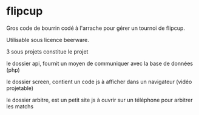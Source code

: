 flipcup
=======

Gros code de bourrin codé à l'arrache pour gérer un tournoi de flipcup.

Utilisable sous licence beerware.


3 sous projets constitue le projet

le dossier api, fournit un moyen de communiquer avec la base de données (php)

le dossier screen, contient un code js à afficher dans un navigateur (vidéo projetable)

le dossier arbitre, est un petit site js à ouvrir sur un téléphone pour arbitrer les matchs


